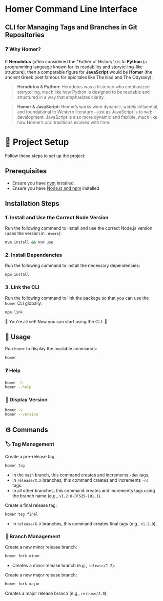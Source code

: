 # Homer Command Line Interface

## CLI for Managing Tags and Branches in Git Repositories

### ❓ Why Homer?

If **Herodotus** (often considered the "Father of History") is to **Python** (a programming language known for its readability and storytelling-like structure), then a comparable figure for **JavaScript** would be **Homer** (the ancient Greek poet famous for epic tales like The Iliad and The Odyssey).

> **Herodotus & Python:** Herodotus was a historian who emphasized storytelling, much like how Python is designed to be readable and structured in a way that emphasizes clarity.

> **Homer & JavaScript:**
> Homer’s works were dynamic, widely influential, and foundational to Western literature—just as JavaScript is to web development. JavaScript is also more dynamic and flexible, much like how Homer’s oral traditions evolved with time.

# 🚀 Project Setup

Follow these steps to set up the project:

## Prerequisites

- Ensure you have [nvm](https://github.com/nvm-sh/nvm) installed.
- Ensure you have [Node.js and npm](https://nodejs.org/en) installed.

## Installation Steps

### 1. Install and Use the Correct Node Version

Run the following command to install and use the correct Node.js version (uses the version in `.nvmrc`):

```sh
nvm install && nvm use
```

### 2. Install Dependencies

Run the following command to install the necessary dependencies:

```sh
npm install
```

### 3. Link the CLI

Run the following command to link the package so that you can use the `homer` CLI globally:

```sh
npm link
```

🎉 You're all set!
Now you can start using the CLI. 🚀

## 📌 Usage

Run `homer` to display the available commands:

```sh
homer
```

### ❓ Help

```sh
homer -h
homer --help
```

### 🔹 Display Version

```sh
homer -v
homer --version
```

## ⚙️ Commands

### 🏷️ Tag Management

Create a pre-release tag:

```sh
homer tag
```

- In the `main` branch, this command creates and increments `-dev` tags.
- In `release/X.X` branches, this command creates and increments `-rc` tags.
- In all other branches, this command creates and increments tags using the branch name (e.g., `v1.2.0-OTS25-101.1`).

Create a final release tag:

```sh
homer tag final
```

- In `release/X.X` branches, this command creates final tags (e.g., `v1.2.0`).

### 🔀 Branch Management

Create a new minor release branch:

```sh
homer fork minor
```

- Creates a minor release branch (e.g., `release/1.2`).

Create a new major release branch:

```sh
homer fork major
```

Creates a major release branch (e.g., `release/2.0`).
